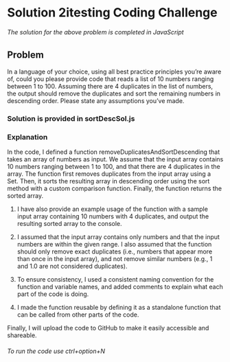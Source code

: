# Solution 2itesting Coding Challenge


###### The solution for the above problem is completed in JavaScript


## Problem

In a language of your choice, using all best practice principles you’re aware of, could you please provide code that reads a list of 10 numbers ranging between 1 to 100. Assuming there are 4 duplicates in the list of numbers, the output should remove the duplicates and sort the remaining numbers in descending order. Please state any assumptions you’ve made.

### Solution is provided in sortDescSol.js



### Explanation

In the code, I defined a function removeDuplicatesAndSortDescending that takes an array of numbers as input. We assume that the input array contains 10 numbers ranging between 1 to 100, and that there are 4 duplicates in the array. The function first removes duplicates from the input array using a Set. Then, it sorts the resulting array in descending order using the sort method with a custom comparison function. Finally, the function returns the sorted array.

1. I have also provide an example usage of the function with a sample input array containing 10 numbers with 4 duplicates, and output the resulting sorted array to the console.

2. I assumed that the input array contains only numbers and that the input numbers are within the given range. I also assumed that the function should only remove exact duplicates (i.e., numbers that appear more than once in the input array), and not remove similar numbers (e.g., 1 and 1.0 are not considered duplicates).

3. To ensure consistency, I used a consistent naming convention for the function and variable names, and added comments to explain what each part of the code is doing.

4. I made the function reusable by defining it as a standalone function that can be called from other parts of the code.

Finally, I will upload the code to GitHub to make it easily accessible and shareable.

###### To run the code use ctrl+option+N